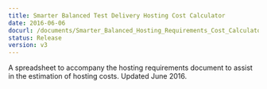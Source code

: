 ```yaml
---
title: Smarter Balanced Test Delivery Hosting Cost Calculator
date: 2016-06-06
docurl: /documents/Smarter_Balanced_Hosting_Requirements_Cost_Calculator.V3.xlsx
status: Release
version: v3
---
```

A spreadsheet to accompany the hosting requirements document to assist in the estimation of hosting costs. Updated June 2016.

